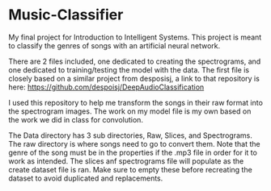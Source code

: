 # Music-Classifier
My final project for Introduction to Intelligent Systems.  This project is meant to classify the genres of songs with an artificial neural network.  

There are 2 files included, one dedicated to creating the spectrograms, and one dedicated to training/testing the model with the data.  The first file is closely based on a similar project from desposisj, a link to that repository is here:
https://github.com/despoisj/DeepAudioClassification

I used this repository to help me transform the songs in their raw format into the spectrogram images.  The work on my model file is my own based on the work we did in class for convolution.

The Data directory has 3 sub directories, Raw, Slices, and Spectrograms.  The raw directory is where songs need to go to convert them.  Note that the genre of the song must be in the properties if the .mp3 file in order for it to work as intended. The slices anf spectrograms file will populate as the create dataset file is ran.  Make sure to empty these before recreating the dataset to avoid duplicated and replacements.
